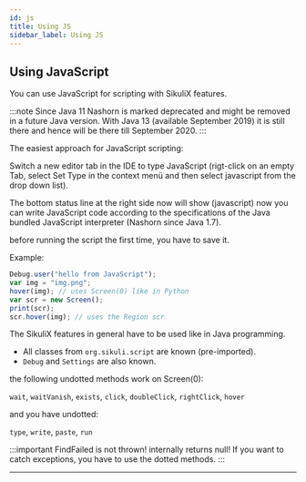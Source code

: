 ```yaml
---
id: js
title: Using JS
sidebar_label: Using JS
---
```


## Using JavaScript

You can use JavaScript for scripting with SikuliX features.

:::note
Since Java 11 Nashorn is marked deprecated and might be removed in a future Java version. With Java 13 (available September 2019) it is still there and hence will be there till September 2020.
:::

The easiest approach for JavaScript scripting:

Switch a new editor tab in the IDE to type JavaScript (rigt-click on an empty Tab, select Set Type in the context menü and then select javascript from the drop down list).

The bottom status line at the right side now will show (javascript)
now you can write JavaScript code according to the specifications of the Java bundled JavaScript interpreter (Nashorn since Java 1.7).

before running the script the first time, you have to save it.

Example:

```js
Debug.user("hello from JavaScript");
var img = "img.png";
hover(img); // uses Screen(0) like in Python
var scr = new Screen();
print(scr);
scr.hover(img); // uses the Region scr
```

The SikuliX features in general have to be used like in Java programming.

- All classes from ``org.sikuli.script`` are known (pre-imported).
- ``Debug`` and ``Settings`` are also known.

the following undotted methods work on Screen(0):

```wait```, ``waitVanish``, ``exists``, ``click``, ``doubleClick``, ``rightClick``, ``hover``

and you have undotted: 

``type``, ``write``, ``paste``, ``run``

:::important
FindFailed is not thrown! internally returns null!
If you want to catch exceptions, you have to use the dotted methods.
:::

---
